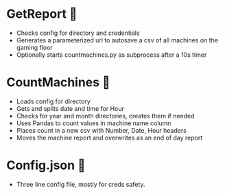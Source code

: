 
# GetReport 🥡
- Checks config for directory and credentials
- Generates a parameterized url to autosave a csv of all machines on the gaming floor
- Optionally starts countmachines.py as subprocess after a 10s timer

# CountMachines 🧮
- Loads config for directory
- Gets and splits date and time for Hour
- Checks for year and month directories, creates them if needed
- Uses Pandas to count values in machine name column
- Places count in a new csv with Number, Date, Hour headers
- Moves the machine report and overwrites as an end of day report

# Config.json 🔐
- Three line config file, mostly for creds safety. 
